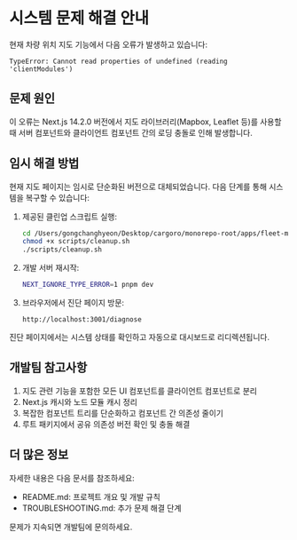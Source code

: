 # 시스템 문제 해결 안내

현재 차량 위치 지도 기능에서 다음 오류가 발생하고 있습니다:

```
TypeError: Cannot read properties of undefined (reading 'clientModules')
```

## 문제 원인

이 오류는 Next.js 14.2.0 버전에서 지도 라이브러리(Mapbox, Leaflet 등)를 사용할 때 서버 컴포넌트와 클라이언트 컴포넌트 간의 로딩 충돌로 인해 발생합니다.

## 임시 해결 방법

현재 지도 페이지는 임시로 단순화된 버전으로 대체되었습니다. 다음 단계를 통해 시스템을 복구할 수 있습니다:

1. 제공된 클린업 스크립트 실행:

   ```bash
   cd /Users/gongchanghyeon/Desktop/cargoro/monorepo-root/apps/fleet-manager-web
   chmod +x scripts/cleanup.sh
   ./scripts/cleanup.sh
   ```

2. 개발 서버 재시작:

   ```bash
   NEXT_IGNORE_TYPE_ERROR=1 pnpm dev
   ```

3. 브라우저에서 진단 페이지 방문:
   ```
   http://localhost:3001/diagnose
   ```

진단 페이지에서는 시스템 상태를 확인하고 자동으로 대시보드로 리디렉션됩니다.

## 개발팀 참고사항

1. 지도 관련 기능을 포함한 모든 UI 컴포넌트를 클라이언트 컴포넌트로 분리
2. Next.js 캐시와 노드 모듈 캐시 정리
3. 복잡한 컴포넌트 트리를 단순화하고 컴포넌트 간 의존성 줄이기
4. 루트 패키지에서 공유 의존성 버전 확인 및 충돌 해결

## 더 많은 정보

자세한 내용은 다음 문서를 참조하세요:

- README.md: 프로젝트 개요 및 개발 규칙
- TROUBLESHOOTING.md: 추가 문제 해결 단계

문제가 지속되면 개발팀에 문의하세요.
